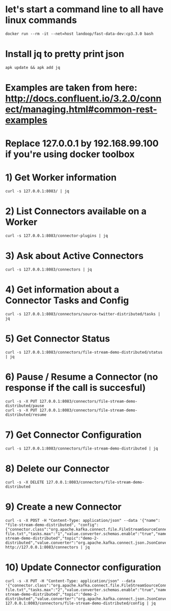 # let's start a command line to all have linux commands

```
docker run --rm -it --net=host landoop/fast-data-dev:cp3.3.0 bash
```
# Install jq to pretty print json
```
apk update && apk add jq
```
# Examples are taken from here: http://docs.confluent.io/3.2.0/connect/managing.html#common-rest-examples
# Replace 127.0.0.1 by 192.168.99.100 if you're using docker toolbox
# 1) Get Worker information
```
curl -s 127.0.0.1:8083/ | jq
```
# 2) List Connectors available on a Worker
```
curl -s 127.0.0.1:8083/connector-plugins | jq
```
# 3) Ask about Active Connectors
```
curl -s 127.0.0.1:8083/connectors | jq
```
# 4) Get information about a Connector Tasks and Config
```
curl -s 127.0.0.1:8083/connectors/source-twitter-distributed/tasks | jq
```
# 5) Get Connector Status
```
curl -s 127.0.0.1:8083/connectors/file-stream-demo-distributed/status | jq
```
# 6) Pause / Resume a Connector (no response if the call is succesful)
```
curl -s -X PUT 127.0.0.1:8083/connectors/file-stream-demo-distributed/pause
curl -s -X PUT 127.0.0.1:8083/connectors/file-stream-demo-distributed/resume
```
# 7) Get Connector Configuration
```
curl -s 127.0.0.1:8083/connectors/file-stream-demo-distributed | jq
```
# 8) Delete our Connector
```
curl -s -X DELETE 127.0.0.1:8083/connectors/file-stream-demo-distributed
```
# 9) Create a new Connector
```
curl -s -X POST -H "Content-Type: application/json" --data '{"name": "file-stream-demo-distributed", "config":{"connector.class":"org.apache.kafka.connect.file.FileStreamSourceConnector","key.converter.schemas.enable":"true","file":"demo-file.txt","tasks.max":"1","value.converter.schemas.enable":"true","name":"file-stream-demo-distributed","topic":"demo-2-distributed","value.converter":"org.apache.kafka.connect.json.JsonConverter","key.converter":"org.apache.kafka.connect.json.JsonConverter"}}' http://127.0.0.1:8083/connectors | jq
```
# 10) Update Connector configuration
```
curl -s -X PUT -H "Content-Type: application/json" --data '{"connector.class":"org.apache.kafka.connect.file.FileStreamSourceConnector","key.converter.schemas.enable":"true","file":"demo-file.txt","tasks.max":"2","value.converter.schemas.enable":"true","name":"file-stream-demo-distributed","topic":"demo-2-distributed","value.converter":"org.apache.kafka.connect.json.JsonConverter","key.converter":"org.apache.kafka.connect.json.JsonConverter"}' 127.0.0.1:8083/connectors/file-stream-demo-distributed/config | jq
```
